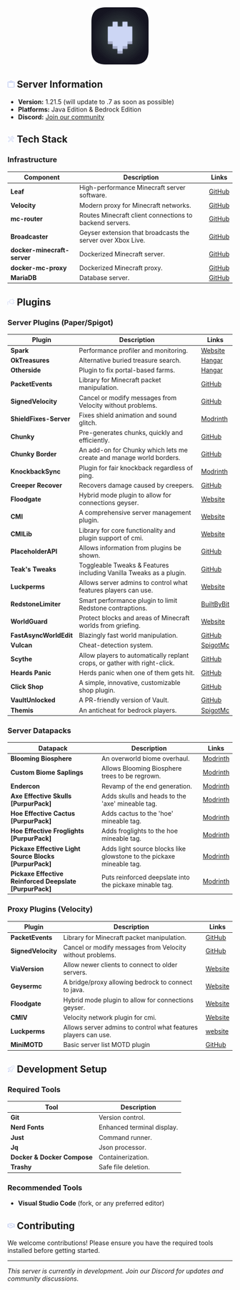 <div align="center">
  <img src="assets/logo.png" width="128" height="128" alt="logo">
</div>

## <img src="assets/icons/info.svg" width="16" height="16" alt="clipboard"> Server Information

- **Version:** 1.21.5 (will update to .7 as soon as possible)
- **Platforms:** Java Edition & Bedrock Edition
- **Discord:** [Join our community](https://discord.gg/zV7FcdJRgj)

## <img src="assets/icons/tools.svg" width="16" height="16" alt="tools"> Tech Stack

### Infrastructure

| Component                   | Description                                                 | Links                                                     |
| --------------------------- | ----------------------------------------------------------- | --------------------------------------------------------- |
| **Leaf**                    | High-performance Minecraft server software.                 | [GitHub](https://github.com/Winds-Studio/Leaf)            |
| **Velocity**                | Modern proxy for Minecraft networks.                        | [GitHub](https://github.com/PaperMC/Velocity)             |
| **mc-router**               | Routes Minecraft client connections to backend servers.     | [GitHub](https://github.com/itzg/mc-router)               |
| **Broadcaster**             | Geyser extension that broadcasts the server over Xbox Live. | [GitHub](https://github.com/MCXboxBroadcast/Broadcaster)  |
| **docker-minecraft-server** | Dockerized Minecraft server.                                | [GitHub](https://github.com/itzg/docker-minecraft-server) |
| **docker-mc-proxy**         | Dockerized Minecraft proxy.                                 | [GitHub](https://github.com/itzg/docker-mc-proxy)         |
| **MariaDB**                 | Database server.                                            | [GitHub](https://github.com/MariaDB/server)               |

## <img src="assets/icons/plugin.svg" width="16" height="16" alt="plug"> Plugins

### Server Plugins (Paper/Spigot)

| Plugin                 | Description                                                               | Links                                                                                                                                |
| ---------------------- | ------------------------------------------------------------------------- | ------------------------------------------------------------------------------------------------------------------------------------ |
| **Spark**              | Performance profiler and monitoring.                                      | [Website](https://spark.lucko.me/)                                                                                                   |
| **OkTreasures**        | Alternative buried treasure search.                                       | [Hangar](https://hangar.papermc.io/Kyle/OkTreasures)                                                                                 |
| **Otherside**          | Plugin to fix portal-based farms.                                         | [Hangar](https://hangar.papermc.io/Kyle/Otherside)                                                                                   |
| **PacketEvents**       | Library for Minecraft packet manipulation.                                | [GitHub](https://github.com/retrooper/packetevents)                                                                                  |
| **SignedVelocity**     | Cancel or modify messages from Velocity without problems.                 | [GitHub](https://github.com/4drian3d/SignedVelocity)                                                                                 |
| **ShieldFixes-Server** | Fixes shield animation and sound glitch.                                  | [Modrinth](https://modrinth.com/plugin/shieldfixes-server)                                                                           |
| **Chunky**             | Pre-generates chunks, quickly and efficiently.                            | [GitHub](https://github.com/pop4959/Chunky)                                                                                          |
| **Chunky Border**      | An add-on for Chunky which lets me create and manage world borders.       | [GitHub](https://github.com/pop4959/ChunkyBorder)                                                                                    |
| **KnockbackSync**      | Plugin for fair knockback regardless of ping.                             | [Modrinth](https://modrinth.com/plugin/knockbacksync)                                                                                |
| **Creeper Recover**    | Recovers damage caused by creepers.                                       | [GitHub](https://github.com/HttpRafa/creeper-recover)                                                                                |
| **Floodgate**          | Hybrid mode plugin to allow for connections geyser.                       | [Website](https://geysermc.org/)                                                                                                     |
| **CMI**                | A comprehensive server management plugin.                                 | [Website](https://www.zrips.net/cmi/)                                                                                                |
| **CMILib**             | Library for core functionality and plugin support of cmi.                 | [Website](https://www.zrips.net/cmilib/)                                                                                             |
| **PlaceholderAPI**     | Allows information from plugins be shown.                                 | [GitHub](https://github.com/PlaceholderAPI/PlaceholderAPI)                                                                           |
| **Teak's Tweaks**      | Toggleable Tweaks & Features including Vanilla Tweaks as a plugin.        | [GitHub](https://github.com/teakivy/teaks-tweaks)                                                                                    |
| **Luckperms**          | Allows server admins to control what features players can use.            | [Website](https://luckperms.net/)                                                                                                    |
| **RedstoneLimiter**    | Smart performance plugin to limit Redstone contraptions.                  | [BuiltByBit](https://builtbybit.com/resources/redstonelimiter-smart-redstone-limiter.23133/)                                         |
| **WorldGuard**         | Protect blocks and areas of Minecraft worlds from griefing.               | [Website](https://enginehub.com/worldguard/)                                                                                         |
| **FastAsyncWorldEdit** | Blazingly fast world manipulation.                                        | [GitHub](https://github.com/IntellectualSites/FastAsyncWorldEdit)                                                                    |
| **Vulcan**             | Cheat-detection system.                                                   | [SpigotMc](https://www.spigotmc.org/resources/vulcan-anti-cheat-advanced-cheat-detection-1-8-1-21-7.83626/)                          |
| **Scythe**             | Allow players to automatically replant crops, or gather with right-click. | [GitHub](https://github.com/Simplexity-Development/Scythe)                                                                           |
| **Heards Panic**       | Herds panic when one of them gets hit.                                    | [GitHub](https://github.com/Sideways-Sky/HerdsPanic)                                                                                 |
| **Click Shop**         | A simple, innovative, customizable shop plugin.                           | [GitHub](https://github.com/Clickism/ClickShop)                                                                                      |
| **VaultUnlocked**      | A PR-friendly version of Vault.                                           | [GitHub](https://github.com/TheNewEconomy/VaultUnlockedAPI)                                                                          |
| **Themis**             | An anticheat for bedrock players.                                         | [SpigotMc](https://www.spigotmc.org/resources/themis-anti-cheat-1-17-1-21-bedrock-support-paper-compatibility-free-optimized.90766/) |

### Server Datapacks

| Datapack                                                | Description                                                          | Links                                                                                        |
| ------------------------------------------------------- | -------------------------------------------------------------------- | -------------------------------------------------------------------------------------------- |
| **Blooming Biosphere**                                  | An overworld biome overhaul.                                         | [Modrinth](https://modrinth.com/datapack/blooming-biosphere)                                 |
| **Custom Biome Saplings**                               | Allows Blooming Biosphere trees to be regrown.                       | [Modrinth](https://modrinth.com/datapack/terralith-biome-saplings)                           |
| **Endercon**                                            | Revamp of the end generation.                                        | [Modrinth](https://modrinth.com/datapack/endercon)                                           |
| **Axe Effective Skulls [PurpurPack]**                   | Adds skulls and heads to the 'axe' mineable tag.                     | [Modrinth](https://modrinth.com/datapack/purpurpacks-axe-effective-skulls)                   |
| **Hoe Effective Cactus [PurpurPack]**                   | Adds cactus to the 'hoe' mineable tag.                               | [Modrinth](https://modrinth.com/datapack/purpurpacks-hoe-effective-cactus)                   |
| **Hoe Effective Froglights [PurpurPack]**               | Adds froglights to the hoe mineable tag.                             | [Modrinth](https://modrinth.com/datapack/purpurpacks-hoe-effective-froglights)               |
| **Pickaxe Effective Light Source Blocks [PurpurPack]**  | Adds light source blocks like glowstone to the pickaxe mineable tag. | [Modrinth](https://modrinth.com/datapack/purpurpacks-pickaxe-effective-light-source-blocks)  |
| **Pickaxe Effective Reinforced Deepslate [PurpurPack]** | Puts reinforced deepslate into the pickaxe minable tag.              | [Modrinth](https://modrinth.com/datapack/purpurpacks-pickaxe-effective-reinforced-deepslate) |

### Proxy Plugins (Velocity)

| Plugin             | Description                                                    | Links                                                |
| ------------------ | -------------------------------------------------------------- | ---------------------------------------------------- |
| **PacketEvents**   | Library for Minecraft packet manipulation.                     | [GitHub](https://github.com/retrooper/packetevents)  |
| **SignedVelocity** | Cancel or modify messages from Velocity without problems.      | [GitHub](https://github.com/4drian3d/SignedVelocity) |
| **ViaVersion**     | Allow newer clients to connect to older servers.               | [Website](https://viaversion.com/)                   |
| **Geysermc**       | A bridge/proxy allowing bedrock to connect to java.            | [Website](https://geysermc.org/)                     |
| **Floodgate**      | Hybrid mode plugin to allow for connections geyser.            | [Website](https://geysermc.org/)                     |
| **CMIV**           | Velocity network plugin for cmi.                               | [Website](https://www.zrips.net/cmiv/)               |
| **Luckperms**      | Allows server admins to control what features players can use. | [website](https://luckperms.net/)                    |
| **MiniMOTD**       | Basic server list MOTD plugin                                  | [GitHub](https://github.com/jpenilla/MiniMOTD)       |

## <img src="assets/icons/rocket.svg" width="16" height="16" alt="rocket"> Development Setup

### Required Tools

| Tool                        | Description                |
| --------------------------- | -------------------------- |
| **Git**                     | Version control.           |
| **Nerd Fonts**              | Enhanced terminal display. |
| **Just**                    | Command runner.            |
| **Jq**                      | Json processor.            |
| **Docker & Docker Compose** | Containerization.          |
| **Trashy**                  | Safe file deletion.        |

### Recommended Tools

- **Visual Studio Code** (fork, or any preferred editor)

## <img src="assets/icons/handshake.svg" width="16" height="16" alt="handshake"> Contributing

We welcome contributions! Please ensure you have the required tools installed before getting started.

---

_This server is currently in development. Join our Discord for updates and community discussions._

